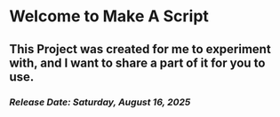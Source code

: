 # Welcome to Make A Script

## This Project was created for me to experiment with, and I want to share a part of it for you to use.

### *Release Date: Saturday, August 16, 2025*
